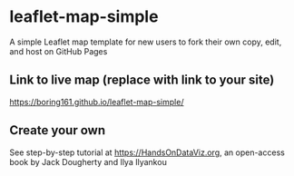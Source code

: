 # leaflet-map-simple
A simple Leaflet map template for new users to fork their own copy, edit, and host on GitHub Pages

## Link to live map (replace with link to your site)
https://boring161.github.io/leaflet-map-simple/
## Create your own
See step-by-step tutorial at https://HandsOnDataViz.org, an open-access book by Jack Dougherty and Ilya Ilyankou
